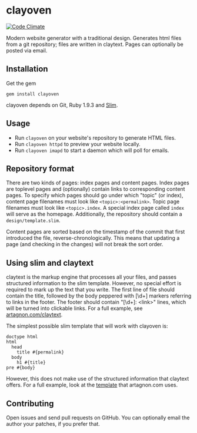 # clayoven
[![Code Climate](https://codeclimate.com/github/artagnon/clayoven.png)](https://codeclimate.com/github/artagnon/clayoven)

Modern website generator with a traditional design. Generates html
files from a git repository; files are written in claytext.  Pages can
optionally be posted via email.

## Installation

Get the gem

    gem install clayoven

clayoven depends on Git, Ruby 1.9.3 and [Slim](http://slim-lang.com).

## Usage

* Run `clayoven` on your website's repository to generate HTML files.
* Run `clayoven httpd` to preview your website locally.
* Run `clayoven imapd` to start a daemon which will poll for emails.

## Repository format

There are two kinds of pages: index pages and content pages.  Index
pages are toplevel pages and (optionally) contain links to
corresponding content pages.  To specify which pages should go under
which "topic" (or index), content page filenames must look like
`<topic>:<permalink>`.  Topic page filenames must look like
`<topic>.index`.  A special index page called `index` will serve as
the homepage.  Additionally, the repository should contain a
`design/template.slim`.

Content pages are sorted based on the timestamp of the commit that
first introduced the file, reverse-chronologically.  This means that
updating a page (and checking in the changes) will not break the sort
order.

## Using slim and claytext

claytext is the markup engine that processes all your files, and
passes structured information to the slim template.  However, no
special effort is required to mark up the text that you write.  The
first line of file should contain the title, followed by the body
peppered with [\d+] markers referring to links in the footer.  The
footer should contain "[\d+]: \<link\>" lines, which will be turned
into clickable links.  For a full example, see
[artagnon.com/claytext](http://artagnon.com/claytext).


The simplest possible slim template that will work with clayoven is:

    doctype html
    html
      head
        title #{permalink}
      body
        h1 #{title}
	pre #{body}

However, this does not make use of the structured information that
claytext offers.  For a full example, look at the
[template](https://github.com/artagnon/artagnon.com/blob/master/design/template.slim)
that artagnon.com uses.

## Contributing

Open issues and send pull requests on GitHub.  You can optionally
email the author your patches, if you prefer that.
